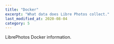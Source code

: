 ```yaml
---
title: "Docker"
excerpt: "What data does Libre Photos collect."
last_modified_at: 2020-08-04
category: 5
---
```


LibrePhotos Docker information.
